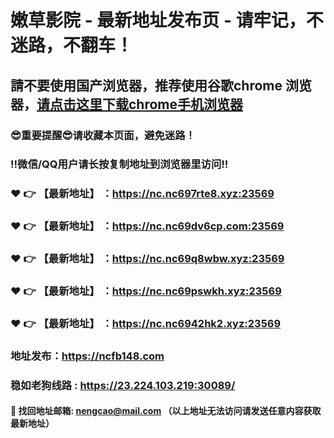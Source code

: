 # 嫩草影院 - 最新地址发布页 - 请牢记，不迷路，不翻车！

## 請不要使用国产浏览器，推荐使用谷歌chrome 浏览器，<a href = "https://www.google.cn/chrome/">请点击这里下载chrome手机浏览器</a>

### :sunglasses:重要提醒:sunglasses:请收藏本页面，避免迷路！
### ‼️微信/QQ用户请长按复制地址到浏览器里访问‼️

### :heart: :point_right: 【最新地址】 ：https://nc.nc697rte8.xyz:23569
### :heart: :point_right: 【最新地址】 ：https://nc.nc69dv6cp.com:23569
### :heart: :point_right: 【最新地址】 ：https://nc.nc69q8wbw.xyz:23569
### :heart: :point_right: 【最新地址】 ：https://nc.nc69pswkh.xyz:23569
### :heart: :point_right: 【最新地址】 ：https://nc.nc6942hk2.xyz:23569

### 地址发布：https://ncfb148.com
### 稳如老狗线路 : https://23.224.103.219:30089/

#### :e-mail: __找回地址邮箱: nengcao@mail.com （以上地址无法访问请发送任意内容获取最新地址）__
